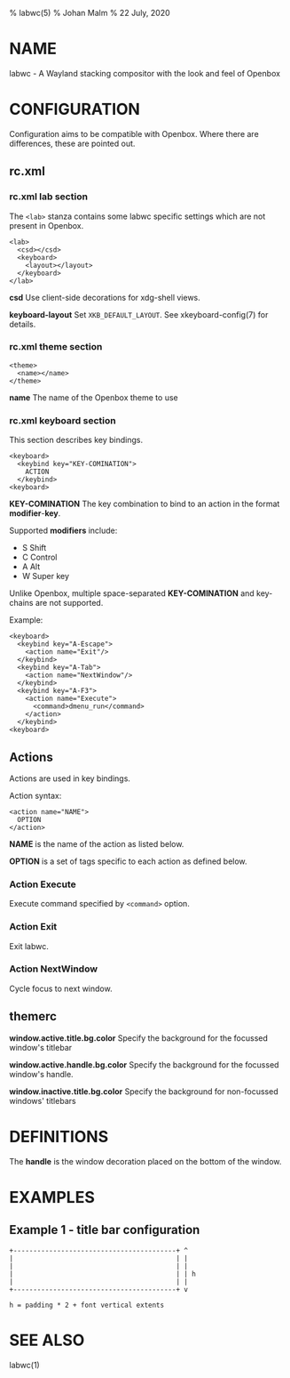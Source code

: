% labwc(5)
% Johan Malm
% 22 July, 2020

# NAME

labwc - A Wayland stacking compositor with the look and feel of Openbox

# CONFIGURATION

Configuration aims to be compatible with Openbox. Where there are differences,
these are pointed out.

## rc.xml

### rc.xml lab section

The `<lab>` stanza contains some labwc specific settings which are not present in Openbox.

    <lab>
      <csd></csd>
      <keyboard>
        <layout></layout>
      </keyboard>
    </lab>

**csd** Use client-side decorations for xdg-shell views.

**keyboard-layout** Set `XKB_DEFAULT_LAYOUT`. See xkeyboard-config(7) for details.

### rc.xml theme section

    <theme>
      <name></name>
    </theme>

**name** The name of the Openbox theme to use

### rc.xml keyboard section

This section describes key bindings.

    <keyboard>
      <keybind key="KEY-COMINATION">
        ACTION
      </keybind>
    <keyboard>

**KEY-COMINATION** The key combination to bind to an action in the format **modifier**-**key**.

Supported **modifiers** include:

- S Shift
- C Control
- A Alt
- W Super key

Unlike Openbox, multiple space-separated **KEY-COMINATION** and key-chains are not supported.

Example:

    <keyboard>
      <keybind key="A-Escape">
        <action name="Exit"/>
      </keybind>
      <keybind key="A-Tab">
        <action name="NextWindow"/>
      </keybind>
      <keybind key="A-F3">
        <action name="Execute">
          <command>dmenu_run</command>
        </action>
      </keybind>
    <keyboard>

## Actions

Actions are used in key bindings.

Action syntax:

    <action name="NAME">
      OPTION
    </action>

**NAME** is the name of the action as listed below.

**OPTION** is a set of tags specific to each action as defined below.

### Action Execute

Execute command specified by `<command>` option.

### Action Exit

Exit labwc.

### Action NextWindow

Cycle focus to next window.

## themerc

**window.active.title.bg.color** Specify the background for the focussed window's titlebar



**window.active.handle.bg.color** Specify the background for the focussed window's handle.


**window.inactive.title.bg.color** Specify the background for non-focussed windows' titlebars

# DEFINITIONS

The **handle** is the window decoration placed on the bottom of the window.

# EXAMPLES

## Example 1 - title bar configuration

    +-----------------------------------------+ ^
    |                                         | |
    |                                         | |
    |                                         | | h
    |                                         | |
    +-----------------------------------------+ v

    h = padding * 2 + font vertical extents


# SEE ALSO

labwc(1)
